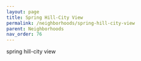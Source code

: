 ```yaml
---
layout: page
title: Spring Hill-City View
permalink: /neighborhoods/spring-hill-city-view
parent: Neighborhoods
nav_order: 76
---
```


spring hill-city view